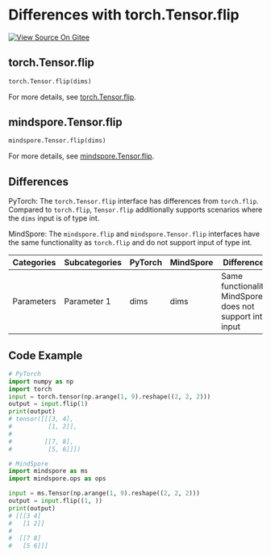 # Differences with torch.Tensor.flip

[![View Source On Gitee](https://mindspore-website.obs.cn-north-4.myhuaweicloud.com/website-images/r2.3.0/resource/_static/logo_source_en.svg)](https://gitee.com/mindspore/docs/blob/r2.3.0/docs/mindspore/source_en/note/api_mapping/pytorch_diff/flip.md)

## torch.Tensor.flip

```python
torch.Tensor.flip(dims)
```

For more details, see [torch.Tensor.flip](https://pytorch.org/docs/1.8.1/tensors.html#torch.Tensor.flip).

## mindspore.Tensor.flip

```python
mindspore.Tensor.flip(dims)
```

For more details, see [mindspore.Tensor.flip](https://www.mindspore.cn/docs/zh-CN/r2.3.0/api_python/mindspore/Tensor/mindspore.Tensor.flip.html).

## Differences

PyTorch: The `torch.Tensor.flip` interface has differences from `torch.flip`. Compared to `torch.flip`, `Tensor.flip` additionally supports scenarios where the `dims` input is of type int.

MindSpore: The `mindspore.flip` and `mindspore.Tensor.flip` interfaces have the same functionality as `torch.flip` and do not support input of type int.

| Categories | Subcategories | PyTorch | MindSpore | Differences |
|----------|-------------|---------|-----------|------------|
| Parameters | Parameter 1 | dims | dims | Same functionality, MindSpore does not support int input |

## Code Example

```python
# PyTorch
import numpy as np
import torch
input = torch.tensor(np.arange(1, 9).reshape((2, 2, 2)))
output = input.flip(1)
print(output)
# tensor([[[3, 4],
#          [1, 2]],
#
#         [[7, 8],
#          [5, 6]]])

# MindSpore
import mindspore as ms
import mindspore.ops as ops

input = ms.Tensor(np.arange(1, 9).reshape((2, 2, 2)))
output = input.flip((1, ))
print(output)
# [[[3 4]
#   [1 2]]
#
#  [[7 8]
#   [5 6]]]
```